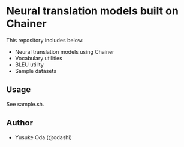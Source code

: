 Neural translation models built on Chainer
==========================================
This repository includes below:
* Neural translation models using Chainer
* Vocabulary utilities
* BLEU utility
* Sample datasets

Usage
-----
See sample.sh.

Author
------
* Yusuke Oda (@odashi)
